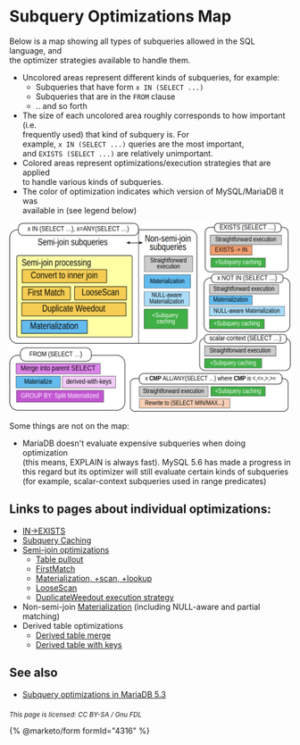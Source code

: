 # Subquery Optimizations Map

Below is a map showing all types of subqueries allowed in the SQL language, and\
the optimizer strategies available to handle them.

* Uncolored areas represent different kinds of subqueries, for example:
  * Subqueries that have form `x IN (SELECT ...)`
  * Subqueries that are in the `FROM` clause
  * .. and so forth
* The size of each uncolored area roughly corresponds to how important (i.e.\
  frequently used) that kind of subquery is. For\
  example, `x IN (SELECT ...)` queries are the most important,\
  and `EXISTS (SELECT ...)` are relatively unimportant.
* Colored areas represent optimizations/execution strategies that are applied\
  to handle various kinds of subqueries.
* The color of optimization indicates which version of MySQL/MariaDB it was\
  available in (see legend below)

![](../../../../.gitbook/assets/subquery-optimizations-map/+image/subquery-optimizations-map-2025.png)

Some things are not on the map:

* MariaDB doesn't evaluate expensive subqueries when doing optimization\
  (this means, EXPLAIN is always fast). MySQL 5.6 has made a progress in this regard but its optimizer will still evaluate certain kinds of subqueries (for example, scalar-context subqueries used in range predicates)

## Links to pages about individual optimizations:

* [IN->EXISTS](non-semi-join-subquery-optimizations.md#the-in-to-exists-transformation)
* [Subquery Caching](subquery-cache.md)
* [Semi-join optimizations](semi-join-subquery-optimizations.md)
  * [Table pullout](table-pullout-optimization.md)
  * [FirstMatch](../optimization-strategies/firstmatch-strategy.md)
  * [Materialization, +scan, +lookup](../optimization-strategies/semi-join-materialization-strategy.md)
  * [LooseScan](../optimization-strategies/loosescan-strategy.md)
  * [DuplicateWeedout execution strategy](../optimization-strategies/duplicateweedout-strategy.md)
* Non-semi-join [Materialization](non-semi-join-subquery-optimizations.md#materialization-for-non-correlated-in-subqueries) (including NULL-aware and partial matching)
* Derived table optimizations
  * [Derived table merge](../optimizations-for-derived-tables/derived-table-merge-optimization.md)
  * [Derived table with keys](../optimizations-for-derived-tables/derived-table-with-key-optimization.md)

## See also

* [Subquery optimizations in MariaDB 5.3](broken-reference)

<sub>_This page is licensed: CC BY-SA / Gnu FDL_</sub>

{% @marketo/form formId="4316" %}

